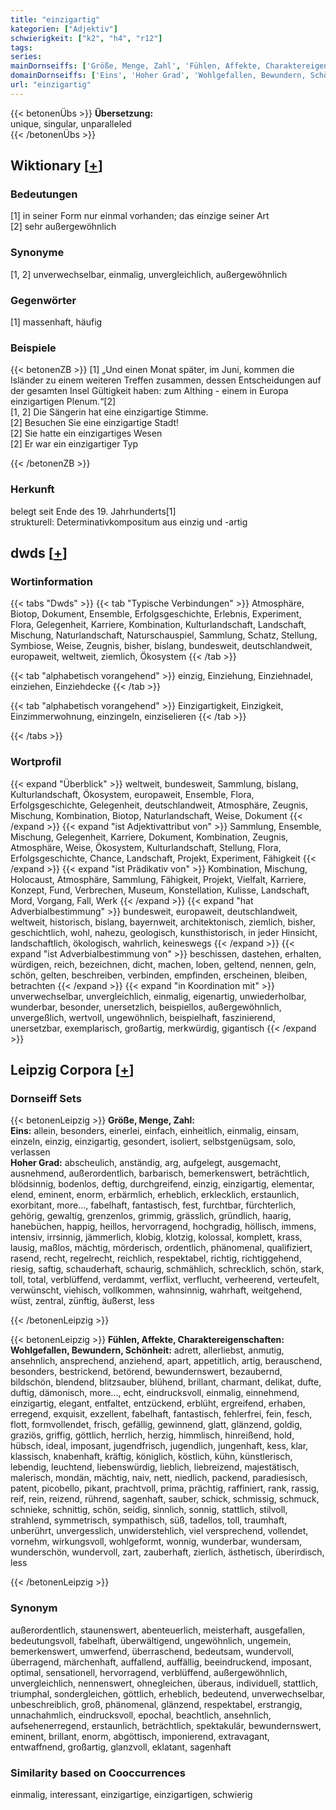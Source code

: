 ```yaml
---
title: "einzigartig"
kategorien: ["Adjektiv"]
schwierigkeit: ["k2", "h4", "r12"]
tags:
series:
mainDornseiffs: ['Größe, Menge, Zahl', 'Fühlen, Affekte, Charaktereigenschaften']
domainDornseiffs: ['Eins', 'Hoher Grad', 'Wohlgefallen, Bewundern, Schönheit']
url: "einzigartig"
---
```


{{< betonenÜbs >}}
**Übersetzung:**  
unique, singular, unparalleled  
{{< /betonenÜbs >}}

## Wiktionary [[+](https://de.wiktionary.org/wiki/einzigartig)]

### Bedeutungen
[1] in seiner Form nur einmal vorhanden; das einzige seiner Art  
[2] sehr außergewöhnlich  

### Synonyme
[1, 2] unverwechselbar, einmalig, unvergleichlich, außergewöhnlich  

### Gegenwörter
[1] massenhaft, häufig  

### Beispiele
{{< betonenZB >}}
[1] „Und einen Monat später, im Juni, kommen die Isländer zu einem weiteren Treffen zusammen, dessen Entscheidungen auf der gesamten Insel Gültigkeit haben: zum Althing - einem in Europa einzigartigen Plenum.“[2]  
[1, 2] Die Sängerin hat eine einzigartige Stimme.  
[2] Besuchen Sie eine einzigartige Stadt!  
[2] Sie hatte ein einzigartiges Wesen  
[2] Er war ein einzigartiger Typ  

{{< /betonenZB >}}
### Herkunft
belegt seit Ende des 19. Jahrhunderts[1]  
strukturell: Determinativkompositum aus einzig und -artig  



## dwds [[+](https://www.dwds.de/wb/einzigartig)]

### Wortinformation
{{< tabs "Dwds" >}}
{{< tab "Typische Verbindungen" >}}
Atmosphäre, Biotop, Dokument, Ensemble, Erfolgsgeschichte, Erlebnis, Experiment, Flora, Gelegenheit, Karriere, Kombination, Kulturlandschaft, Landschaft, Mischung, Naturlandschaft, Naturschauspiel, Sammlung, Schatz, Stellung, Symbiose, Weise, Zeugnis, bisher, bislang, bundesweit, deutschlandweit, europaweit, weltweit, ziemlich, Ökosystem
{{< /tab >}}

{{< tab "alphabetisch vorangehend" >}}
einzig, Einziehung, Einziehnadel, einziehen, Einziehdecke
{{< /tab >}}

{{< tab "alphabetisch vorangehend" >}}
Einzigartigkeit, Einzigkeit, Einzimmerwohnung, einzingeln, einziselieren
{{< /tab >}}

{{< /tabs >}}

### Wortprofil
{{< expand "Überblick" >}} weltweit, bundesweit, Sammlung, bislang, Kulturlandschaft, Ökosystem, europaweit, Ensemble, Flora, Erfolgsgeschichte, Gelegenheit, deutschlandweit, Atmosphäre, Zeugnis, Mischung, Kombination, Biotop, Naturlandschaft, Weise, Dokument {{< /expand >}}
{{< expand "ist Adjektivattribut von" >}} Sammlung, Ensemble, Mischung, Gelegenheit, Karriere, Dokument, Kombination, Zeugnis, Atmosphäre, Weise, Ökosystem, Kulturlandschaft, Stellung, Flora, Erfolgsgeschichte, Chance, Landschaft, Projekt, Experiment, Fähigkeit {{< /expand >}}
{{< expand "ist Prädikativ von" >}} Kombination, Mischung, Holocaust, Atmosphäre, Sammlung, Fähigkeit, Projekt, Vielfalt, Karriere, Konzept, Fund, Verbrechen, Museum, Konstellation, Kulisse, Landschaft, Mord, Vorgang, Fall, Werk {{< /expand >}}
{{< expand "hat Adverbialbestimmung" >}} bundesweit, europaweit, deutschlandweit, weltweit, historisch, bislang, bayernweit, architektonisch, ziemlich, bisher, geschichtlich, wohl, nahezu, geologisch, kunsthistorisch, in jeder Hinsicht, landschaftlich, ökologisch, wahrlich, keineswegs {{< /expand >}}
{{< expand "ist Adverbialbestimmung von" >}} beschissen, dastehen, erhalten, würdigen, reich, bezeichnen, dicht, machen, loben, geltend, nennen, geln, schön, gelten, beschreiben, verbinden, empfinden, erscheinen, bleiben, betrachten {{< /expand >}}
{{< expand "in Koordination mit" >}} unverwechselbar, unvergleichlich, einmalig, eigenartig, unwiederholbar, wunderbar, besonder, unersetzlich, beispiellos, außergewöhnlich, unvergeßlich, wertvoll, ungewöhnlich, beispielhaft, faszinierend, unersetzbar, exemplarisch, großartig, merkwürdig, gigantisch {{< /expand >}}

## Leipzig Corpora [[+](https://corpora.uni-leipzig.de/en/res?word=einzigartig&corpusId=deu_newscrawl-public_2018)]

### Dornseiff Sets
{{< betonenLeipzig >}}
**Größe, Menge, Zahl:**  
**Eins:** allein, besonders, einerlei, einfach, einheitlich, einmalig, einsam, einzeln, einzig, einzigartig, gesondert, isoliert, selbstgenügsam, solo, verlassen  
**Hoher Grad:** abscheulich, anständig, arg, aufgelegt, ausgemacht, ausnehmend, außerordentlich, barbarisch, bemerkenswert, beträchtlich, blödsinnig, bodenlos, deftig, durchgreifend, einzig, einzigartig, elementar, elend, eminent, enorm, erbärmlich, erheblich, erklecklich, erstaunlich, exorbitant, more..., fabelhaft, fantastisch, fest, furchtbar, fürchterlich, gehörig, gewaltig, grenzenlos, grimmig, grässlich, gründlich, haarig, hanebüchen, happig, heillos, hervorragend, hochgradig, höllisch, immens, intensiv, irrsinnig, jämmerlich, klobig, klotzig, kolossal, komplett, krass, lausig, maßlos, mächtig, mörderisch, ordentlich, phänomenal, qualifiziert, rasend, recht, regelrecht, reichlich, respektabel, richtig, richtiggehend, riesig, saftig, schauderhaft, schaurig, schmählich, schrecklich, schön, stark, toll, total, verblüffend, verdammt, verflixt, verflucht, verheerend, verteufelt, verwünscht, viehisch, vollkommen, wahnsinnig, wahrhaft, weitgehend, wüst, zentral, zünftig, äußerst, less  

{{< /betonenLeipzig >}}


{{< betonenLeipzig >}}
**Fühlen, Affekte, Charaktereigenschaften:**  
**Wohlgefallen, Bewundern, Schönheit:** adrett, allerliebst, anmutig, ansehnlich, ansprechend, anziehend, apart, appetitlich, artig, berauschend, besonders, bestrickend, betörend, bewundernswert, bezaubernd, bildschön, blendend, blitzsauber, blühend, brillant, charmant, delikat, dufte, duftig, dämonisch, more..., echt, eindrucksvoll, einmalig, einnehmend, einzigartig, elegant, entfaltet, entzückend, erblüht, ergreifend, erhaben, erregend, exquisit, exzellent, fabelhaft, fantastisch, fehlerfrei, fein, fesch, flott, formvollendet, frisch, gefällig, gewinnend, glatt, glänzend, goldig, graziös, griffig, göttlich, herrlich, herzig, himmlisch, hinreißend, hold, hübsch, ideal, imposant, jugendfrisch, jugendlich, jungenhaft, kess, klar, klassisch, knabenhaft, kräftig, königlich, köstlich, kühn, künstlerisch, lebendig, leuchtend, liebenswürdig, lieblich, liebreizend, majestätisch, malerisch, mondän, mächtig, naiv, nett, niedlich, packend, paradiesisch, patent, picobello, pikant, prachtvoll, prima, prächtig, raffiniert, rank, rassig, reif, rein, reizend, rührend, sagenhaft, sauber, schick, schmissig, schmuck, schnieke, schnittig, schön, seidig, sinnlich, sonnig, stattlich, stilvoll, strahlend, symmetrisch, sympathisch, süß, tadellos, toll, traumhaft, unberührt, unvergesslich, unwiderstehlich, viel versprechend, vollendet, vornehm, wirkungsvoll, wohlgeformt, wonnig, wunderbar, wundersam, wunderschön, wundervoll, zart, zauberhaft, zierlich, ästhetisch, überirdisch, less  

{{< /betonenLeipzig >}}

### Synonym
außerordentlich, staunenswert, abenteuerlich, meisterhaft, ausgefallen, bedeutungsvoll, fabelhaft, überwältigend, ungewöhnlich, ungemein, bemerkenswert, umwerfend, überraschend, bedeutsam, wundervoll, überragend, märchenhaft, auffallend, auffällig, beeindruckend, imposant, optimal, sensationell, hervorragend, verblüffend, außergewöhnlich, unvergleichlich, nennenswert, ohnegleichen, überaus, individuell, stattlich, triumphal, sondergleichen, göttlich, erheblich, bedeutend, unverwechselbar, unbeschreiblich, groß, phänomenal, glänzend, respektabel, erstrangig, unnachahmlich, eindrucksvoll, epochal, beachtlich, ansehnlich, aufsehenerregend, erstaunlich, beträchtlich, spektakulär, bewundernswert, eminent, brillant, enorm, abgöttisch, imponierend, extravagant, entwaffnend, großartig, glanzvoll, eklatant, sagenhaft


### Similarity based on Cooccurrences
einmalig, interessant, einzigartige, einzigartigen, schwierig

